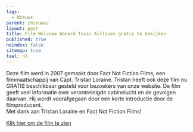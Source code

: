 ```yaml
---
tags:
  - Nieuws
parent: /nieuws/
layout: post
title: Film Welcome Aboard Toxic Airlines gratis te bekijken
published: true
noindex: false
sitemap: true
taal: nl
---
```


Deze film werd in 2007 gemaakt door Fact Not Fiction Films, een filmmaatschappij van Capt. Tristan Loraine.
Tristan heeft ook deze film nu GRATIS beschikbaar gesteld voor bezoekers van onze website. De film geeft veel informatie over verontreinigde cabinelucht en de gevolgen daarvan. Hij wordt voorafgegaan door een korte introductie door de filmproducent.  
Met dank aan Tristan Loraine en Fact Not Fiction Films!  

<a href="https://vimeo.com/factnotfictionfilms/welcomeaboardtoxicairlines">Klik hier om de film te zien</a>
